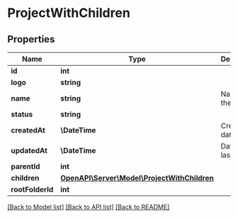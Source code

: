 # ProjectWithChildren

## Properties
Name | Type | Description | Notes
------------ | ------------- | ------------- | -------------
**id** | **int** |  | [readonly] 
**logo** | **string** |  | [optional] 
**name** | **string** | Name of the project | 
**status** | **string** |  | [optional] 
**createdAt** | **\DateTime** | Creation date | [readonly] 
**updatedAt** | **\DateTime** | Date of the last update | [readonly] 
**parentId** | **int** |  | [optional] 
**children** | [**OpenAPI\Server\Model\ProjectWithChildren**](ProjectWithChildren.md) |  | [readonly] 
**rootFolderId** | **int** |  | [readonly] 

[[Back to Model list]](../README.md#documentation-for-models) [[Back to API list]](../README.md#documentation-for-api-endpoints) [[Back to README]](../README.md)



